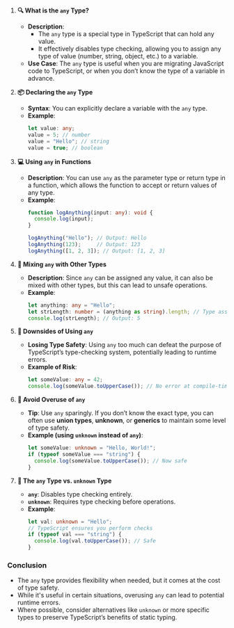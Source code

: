 1. **🔍 What is the `any` Type?**
   - **Description**: 
	   - The `any` type is a special type in TypeScript that can hold any value. 
	   - It effectively disables type checking, allowing you to assign any type of value (number, string, object, etc.) to a variable.
   - **Use Case**: The `any` type is useful when you are migrating JavaScript code to TypeScript, or when you don’t know the type of a variable in advance.

2. **📦 Declaring the `any` Type**
   - **Syntax**: You can explicitly declare a variable with the `any` type.
   - **Example**:
     ```typescript
     let value: any;
     value = 5; // number
     value = "Hello"; // string
     value = true; // boolean
     ```

3. **💻 Using `any` in Functions**
   - **Description**: You can use `any` as the parameter type or return type in a function, which allows the function to accept or return values of any type.
   - **Example**:
     ```typescript
     function logAnything(input: any): void {
       console.log(input);
     }

     logAnything("Hello"); // Output: Hello
     logAnything(123);     // Output: 123
     logAnything([1, 2, 3]); // Output: [1, 2, 3]
     ```

4. **🔄 Mixing `any` with Other Types**
   - **Description**: Since `any` can be assigned any value, it can also be mixed with other types, but this can lead to unsafe operations.
   - **Example**:
     ```typescript
     let anything: any = "Hello";
     let strLength: number = (anything as string).length; // Type assertion
     console.log(strLength); // Output: 5
     ```

5. **🛑 Downsides of Using `any`**
   - **Losing Type Safety**: Using `any` too much can defeat the purpose of TypeScript’s type-checking system, potentially leading to runtime errors.
   - **Example of Risk**:
     ```typescript
     let someValue: any = 42;
     console.log(someValue.toUpperCase()); // No error at compile-time, but will throw an error at runtime
     ```

6. **📛 Avoid Overuse of `any`**
   - **Tip**: Use `any` sparingly. If you don’t know the exact type, you can often use **union types**, **unknown**, or **generics** to maintain some level of type safety.
   - **Example (using `unknown` instead of `any`)**:
     ```typescript
     let someValue: unknown = "Hello, World!";
     if (typeof someValue === "string") {
       console.log(someValue.toUpperCase()); // Now safe
     }
     ```

7. **🌟 The `any` Type vs. `unknown` Type**
   - **`any`**: Disables type checking entirely.
   - **`unknown`**: Requires type checking before operations.
   - **Example**:
     ```typescript
     let val: unknown = "Hello";
     // TypeScript ensures you perform checks
     if (typeof val === "string") {
       console.log(val.toUpperCase()); // Safe
     }
     ```

### Conclusion
- The `any` type provides flexibility when needed, but it comes at the cost of type safety.
- While it's useful in certain situations, overusing `any` can lead to potential runtime errors.
- Where possible, consider alternatives like `unknown` or more specific types to preserve TypeScript’s benefits of static typing.
